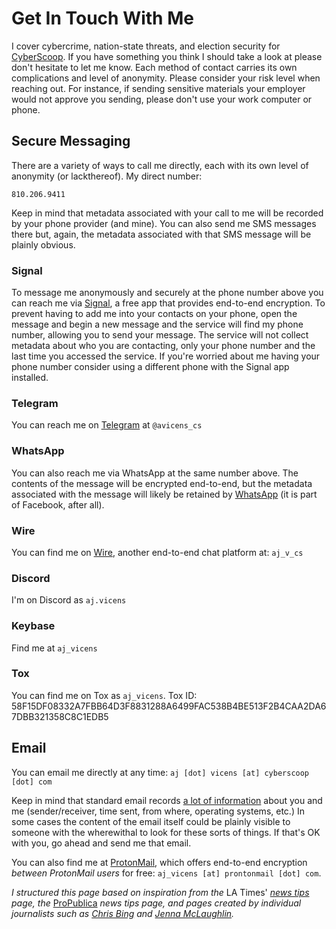 # Get In Touch With Me

I cover cybercrime, nation-state threats, and election security for [CyberScoop](https://www.cyberscoop.com/). If you have something you think I should take a look at please don't hesitate to let me know. Each method of contact carries its own complications and level of anonymity. Please consider your risk level when reaching out. For instance, if sending sensitive materials your employer would not approve you sending, please don't use your work computer or phone.

## Secure Messaging

There are a variety of ways to call me directly, each with its own level of anonymity (or lackthereof). My direct number:

`810.206.9411`

Keep in mind that metadata associated with your call to me will be recorded by your phone provider (and mine). You can also send me SMS messages there but, again, the metadata associated with that SMS message will be plainly obvious.

### Signal

To message me anonymously and securely at the phone number above you can reach me via [Signal](https://signal.org/), a free app that provides end-to-end encryption. To prevent having to add me into your contacts on your phone, open the message and begin a new message and the service will find my phone number, allowing you to send your message. The service will not collect metadata about who you are contacting, only your phone number and the last time you accessed the service. If you're worried about me having your phone number consider using a different phone with the Signal app installed.

### Telegram

You can reach me on [Telegram](https://telegram.org/) at `@avicens_cs`

### WhatsApp

You can also reach me via WhatsApp at the same number above. The contents of the message will be encrypted end-to-end, but the metadata associated with the message will likely be retained by [WhatsApp](https://www.whatsapp.com/) (it is part of Facebook, after all).

### Wire

You can find me on [Wire](https://wire.com/en/), another end-to-end chat platform at: `aj_v_cs`

### Discord

I'm on Discord as `aj.vicens`

### Keybase

Find me at `aj_vicens`

### Tox

You can find me on Tox as `aj_vicens`. Tox ID: 58F15DF08332A7FBB64D3F8831288A6499FAC538B4BE513F2B4CAA2DA67DBB321358C8C1EDB5

## Email

You can email me directly at any time: `aj [dot] vicens [at] cyberscoop [dot] com`

Keep in mind that standard email records [a lot of information](https://mediatemple.net/community/products/dv/204643950/understanding-an-email-header) about you and me (sender/receiver, time sent, from where, operating systems, etc.) In some cases the content of the email itself could be plainly visible to someone with the wherewithal to look for these sorts of things. If that's OK with you, go ahead and send me that email.


You can also find me at [ProtonMail](https://protonmail.com/), which offers end-to-end encryption *between ProtonMail users* for free: `aj_vicens [at] prontonmail [dot] com`.

*I structured this page based on inspiration from the* LA Times' *[news tips](https://www.latimes.com/tips/) page, the* [ProPublica](https://www.propublica.org/leak-to-us/) *news tips page, and pages created by individual journalists such as [Chris Bing](https://medium.com/@Bing_Chris/how-to-contact-me-d2fd4bd3ed7b) and [Jenna McLaughlin](https://medium.com/@JennaMC_Laugh/securely-contacting-me-86e2b418b9b6).*
